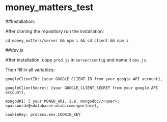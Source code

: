 # money_matters_test

##Installation:

After cloning the repository run the installation:

`cd money_matters/server && npm i && cd client && npm i`

##dev.js

After installation, copy `prod.js` in `server/config` and name it `dev.js`.

Then fill in all variables:

`googleClientID: [your GOOGLE_CLIENT_ID from your google API account],`

`googleClientSecret: [your GOOGLE_CLIENT_SECRET from your google API account],`

`mongoURI: [ your MONGO_URI, i.e. mongodb://<user>:<password>@<database>.mlab.com:<portnr>],`

`cookieKey: process.env.COOKIE_KEY`
